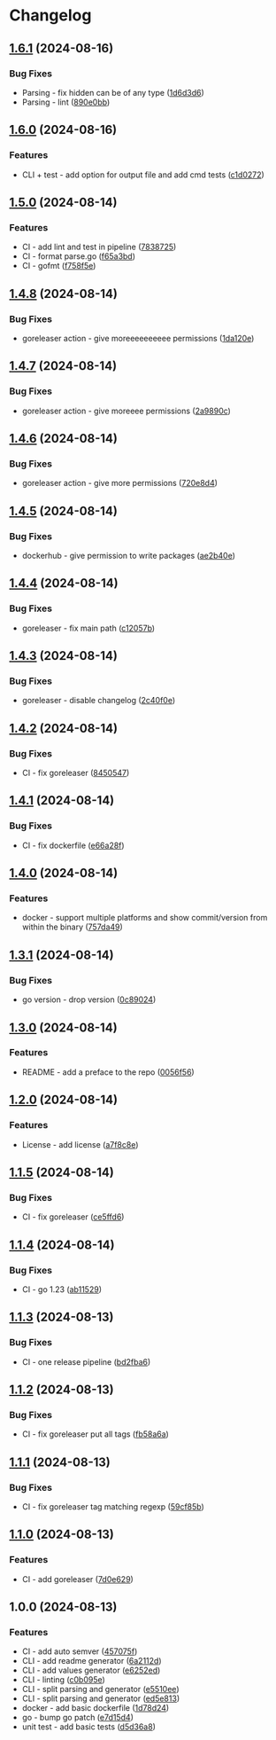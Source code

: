 # Changelog

## [1.6.1](https://github.com/danspts/helmdocs/compare/v1.6.0...v1.6.1) (2024-08-16)


### Bug Fixes

* Parsing - fix hidden can be of any type ([1d6d3d6](https://github.com/danspts/helmdocs/commit/1d6d3d6ee9d573d13f050f02a239ab872187fe04))
* Parsing - lint ([890e0bb](https://github.com/danspts/helmdocs/commit/890e0bb82722933a86b9c03d5bc8ad24234a1950))

## [1.6.0](https://github.com/danspts/helmdocs/compare/v1.5.0...v1.6.0) (2024-08-16)


### Features

* CLI + test - add option for output file and add cmd tests ([c1d0272](https://github.com/danspts/helmdocs/commit/c1d0272eb2f6a0b1a09f9c08d506e30093fd13c9))

## [1.5.0](https://github.com/danspts/helmdocs/compare/v1.4.8...v1.5.0) (2024-08-14)


### Features

* CI - add lint and test in pipeline ([7838725](https://github.com/danspts/helmdocs/commit/7838725a51eda0deca3a6553d2ef998e6aaba9d8))
* CI - format parse.go ([f65a3bd](https://github.com/danspts/helmdocs/commit/f65a3bd2d22a76d5ee81d477f8e46ea0edb5f7b1))
* CI - gofmt ([f758f5e](https://github.com/danspts/helmdocs/commit/f758f5ede3b92e928d432ac63fda04d3e5ec248d))

## [1.4.8](https://github.com/danspts/helmdocs/compare/v1.4.7...v1.4.8) (2024-08-14)


### Bug Fixes

* goreleaser action - give moreeeeeeeeee permissions ([1da120e](https://github.com/danspts/helmdocs/commit/1da120e9b4ea0e4e13dc8f29c2fac0fe2d62df26))

## [1.4.7](https://github.com/danspts/helmdocs/compare/v1.4.6...v1.4.7) (2024-08-14)


### Bug Fixes

* goreleaser action - give moreeee permissions ([2a9890c](https://github.com/danspts/helmdocs/commit/2a9890c105382da8cb8103682a7a988f6fc67379))

## [1.4.6](https://github.com/danspts/helmdocs/compare/v1.4.5...v1.4.6) (2024-08-14)


### Bug Fixes

* goreleaser action - give more permissions ([720e8d4](https://github.com/danspts/helmdocs/commit/720e8d42d80ebfb24ae4ee8e3e555a2c98364d49))

## [1.4.5](https://github.com/danspts/helmdocs/compare/v1.4.4...v1.4.5) (2024-08-14)


### Bug Fixes

* dockerhub - give permission to write packages ([ae2b40e](https://github.com/danspts/helmdocs/commit/ae2b40e9d8a7126334a38f47f4aff386e7e51f40))

## [1.4.4](https://github.com/danspts/helmdocs/compare/v1.4.3...v1.4.4) (2024-08-14)


### Bug Fixes

* goreleaser - fix main path ([c12057b](https://github.com/danspts/helmdocs/commit/c12057b4cb94f6d92e5e206b8b491e848ea3c32c))

## [1.4.3](https://github.com/danspts/helmdocs/compare/v1.4.2...v1.4.3) (2024-08-14)


### Bug Fixes

* goreleaser - disable changelog ([2c40f0e](https://github.com/danspts/helmdocs/commit/2c40f0e634d8cba506c5c92329f786048cbff022))

## [1.4.2](https://github.com/danspts/helmdocs/compare/v1.4.1...v1.4.2) (2024-08-14)


### Bug Fixes

* CI - fix goreleaser ([8450547](https://github.com/danspts/helmdocs/commit/8450547865a110b7b39c8fd2143b0f475a0dc089))

## [1.4.1](https://github.com/danspts/helmdocs/compare/v1.4.0...v1.4.1) (2024-08-14)


### Bug Fixes

* CI - fix dockerfile ([e66a28f](https://github.com/danspts/helmdocs/commit/e66a28f5ee2c3908b5c085d25376807646e6d405))

## [1.4.0](https://github.com/danspts/helmdocs/compare/v1.3.1...v1.4.0) (2024-08-14)


### Features

* docker - support multiple platforms and show commit/version from within the binary ([757da49](https://github.com/danspts/helmdocs/commit/757da4946a141e2244ce27bfb26f989f9e654c8f))

## [1.3.1](https://github.com/danspts/helmdocs/compare/v1.3.0...v1.3.1) (2024-08-14)


### Bug Fixes

* go version - drop version ([0c89024](https://github.com/danspts/helmdocs/commit/0c89024a364e316f82e444ed913d6ca9c4a7588f))

## [1.3.0](https://github.com/danspts/helmdocs/compare/v1.2.0...v1.3.0) (2024-08-14)


### Features

* README - add a preface to the repo ([0056f56](https://github.com/danspts/helmdocs/commit/0056f564af7e4940e43b05d478217aec390da301))

## [1.2.0](https://github.com/danspts/helmdocs/compare/v1.1.5...v1.2.0) (2024-08-14)


### Features

* License - add license ([a7f8c8e](https://github.com/danspts/helmdocs/commit/a7f8c8e6b8df6f7d07f1e8b6303b48cfae10c2df))

## [1.1.5](https://github.com/danspts/helmdocs/compare/v1.1.4...v1.1.5) (2024-08-14)


### Bug Fixes

* CI - fix goreleaser ([ce5ffd6](https://github.com/danspts/helmdocs/commit/ce5ffd6fd2410ac404f37e5dfd080444b25b44a0))

## [1.1.4](https://github.com/danspts/helmdocs/compare/v1.1.3...v1.1.4) (2024-08-14)


### Bug Fixes

* CI - go 1.23 ([ab11529](https://github.com/danspts/helmdocs/commit/ab11529847304323647cbeca6a26a4d70c1e8fa6))

## [1.1.3](https://github.com/danspts/helmdocs/compare/v1.1.2...v1.1.3) (2024-08-13)


### Bug Fixes

* CI - one release pipeline ([bd2fba6](https://github.com/danspts/helmdocs/commit/bd2fba685b95efa3d7fe1593d6bb4b99e015afb4))

## [1.1.2](https://github.com/danspts/helmdocs/compare/v1.1.1...v1.1.2) (2024-08-13)


### Bug Fixes

* CI - fix goreleaser put all tags ([fb58a6a](https://github.com/danspts/helmdocs/commit/fb58a6a37ff012a07c2537c4349406d22216482d))

## [1.1.1](https://github.com/danspts/helmdocs/compare/v1.1.0...v1.1.1) (2024-08-13)


### Bug Fixes

* CI - fix goreleaser tag matching regexp ([59cf85b](https://github.com/danspts/helmdocs/commit/59cf85b0e8d555d892b3b8a8722c7fed13c8e209))

## [1.1.0](https://github.com/danspts/helmdocs/compare/v1.0.0...v1.1.0) (2024-08-13)


### Features

* CI - add goreleaser ([7d0e629](https://github.com/danspts/helmdocs/commit/7d0e6292fd30d4839943dbd30fabf7108f60d49c))

## 1.0.0 (2024-08-13)


### Features

* CI - add auto semver ([457075f](https://github.com/danspts/helmdocs/commit/457075f65c24754ddec8a05f2c990263c93e6742))
* CLI - add readme generator ([6a2112d](https://github.com/danspts/helmdocs/commit/6a2112d422805708e36269121cf3ec7a4ee972ed))
* CLI - add values generator ([e6252ed](https://github.com/danspts/helmdocs/commit/e6252edbe139a906f7107d236b74b93115e1f2af))
* CLI - linting ([c0b095e](https://github.com/danspts/helmdocs/commit/c0b095eb66ecb72d68f46af35d71ea9b4a3be51c))
* CLI - split parsing and generator ([e5510ee](https://github.com/danspts/helmdocs/commit/e5510ee0130b54a9c241824223aac63f250cf284))
* CLI - split parsing and generator ([ed5e813](https://github.com/danspts/helmdocs/commit/ed5e8138f49c0d14820961bcca71b089c3cd2f5b))
* docker - add basic dockerfile ([1d78d24](https://github.com/danspts/helmdocs/commit/1d78d242bc08316a3c601e1c4cb13d7cea34e51e))
* go - bump go patch ([e7d15d4](https://github.com/danspts/helmdocs/commit/e7d15d4a2144ca5e47a6cafd626adc063911c851))
* unit test - add basic tests ([d5d36a8](https://github.com/danspts/helmdocs/commit/d5d36a86b6f4a3d61af1b98d05833ee5c878b623))
